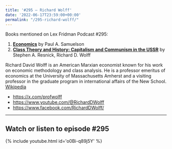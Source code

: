 ```yaml
---
title: '#295 – Richard Wolff'
date: '2022-06-17T23:59:00+00:00'
permalink: "/295-richard-wolff/"
---
```


Books mentioned on Lex Fridman Podcast #295:

1. <b><a href="https://amzn.to/3FE9oUl" target="_blank" rel="sponsored noopener noreferrer">Economics</a></b> by Paul A. Samuelson
2. <b><a href="https://amzn.to/46Pq72P" target="_blank" rel="sponsored noopener noreferrer">Class Theory and History: Capitalism and Communism in the USSR</a></b> by Stephen A. Resnick, Richard D. Wolff

Richard David Wolff is an American Marxian economist known for his work on economic methodology and class analysis. He is a professor emeritus of economics at the University of Massachusetts Amherst and a visiting professor in the graduate program in international affairs of the New School. <a href="https://en.wikipedia.org/wiki/Richard_D._Wolff" target="_blank">Wikipedia</a>

- <a href="https://x.com/profwolff" target="_blank">https://x.com/profwolff</a>
- <a href="https://www.youtube.com/@RichardDWolff" target="_blank">https://www.youtube.com/@RichardDWolff</a>
- <a href="https://www.facebook.com/RichardDWolff/" target="_blank">https://www.facebook.com/RichardDWolff/</a>

- - - - - -

## Watch or listen to episode #295

{% include youtube.html id='o0Bi-q89j5Y' %}